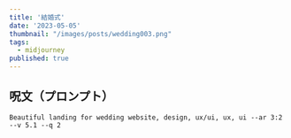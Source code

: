 ```yaml
---
title: '結婚式'
date: '2023-05-05'
thumbnail: "/images/posts/wedding003.png"
tags:
  - midjourney
published: true
---
```


## 呪文（プロンプト）
```
Beautiful landing for wedding website, design, ux/ui, ux, ui --ar 3:2 --v 5.1 --q 2
```